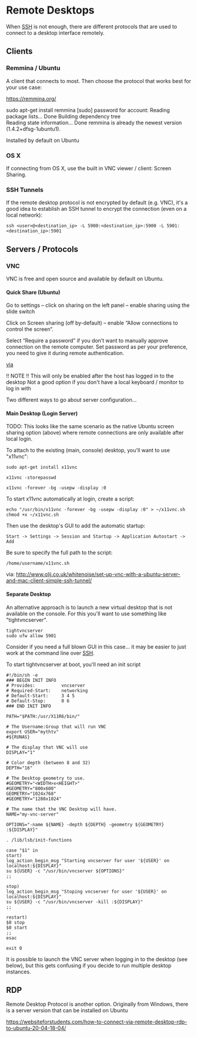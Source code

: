 # Remote Desktops

When [SSH](ssh.md) is not enough, there are different protocols that are used to connect to a desktop interface remotely. 


## Clients

### Remmina / Ubuntu 

A client that connects to most. Then choose the protocol that works best for your use case:

https://remmina.org/

sudo apt-get install remmina
[sudo] password for account: 
Reading package lists... Done
Building dependency tree       
Reading state information... Done
remmina is already the newest version (1.4.2+dfsg-1ubuntu1).

Installed by default on Ubuntu

### OS X

If connecting from OS X, use the built in VNC viewer / client: Screen Sharing.

### SSH Tunnels

If the remote desktop protocol is not encrypted by default (e.g. VNC), it's a good idea to establish an SSH tunnel to encrypt the connection (even on a local network):

    ssh <user>@<destination_ip> -L 5900:<destination_ip>:5900 -L 5901:<destination_ip>:5901
    

## Servers / Protocols

### VNC

VNC is free and open source and available by default on Ubuntu.

#### Quick Share (Ubuntu)

Go to settings –  click on sharing on the left panel – enable sharing using the slide switch

Click on Screen sharing (off by-default) – enable “Allow connections to control the screen“.

Select “Require a password” if you don’t want to manually approve connection on the remote computer. Set password as per your preference, you need to give it during remote authentication.

[via](https://cloudlinuxtech.com/enable-remote-desktop-ubuntu/)

!! NOTE !! 
This will only be enabled after the host has logged in to the desktop
Not a good option if you don't have a local keyboard / monitor to log in with

Two different ways to go about server configuration...

#### Main Desktop (Login Server)

TODO: This looks like the same scenario as the native Ubuntu screen sharing option (above) where remote connections are only available after local login. 

To attach to the existing (main, console) desktop, you'll want to use "x11vnc":

    sudo apt-get install x11vnc

    x11vnc -storepasswd

    x11vnc -forever -bg -usepw -display :0

To start x11vnc automatically at login, create a script:

    echo "/usr/bin/x11vnc -forever -bg -usepw -display :0" > ~/x11vnc.sh
    chmod +x ~/x11vnc.sh

Then use the desktop's GUI to add the automatic startup:

    Start -> Settings -> Session and Startup -> Application Autostart -> Add

Be sure to specify the full path to the script:

    /home/username/x11vnc.sh

via:
http://www.olij.co.uk/whitenoise/set-up-vnc-with-a-ubuntu-server-and-mac-client-simple-ssh-tunnel/

#### Separate Desktop

An alternative approach is to launch a new virtual desktop that is not available on the console. For this you'll want to use something like "tightvncserver".

    tightvncserver
    sudo ufw allow 5901

Consider if you need a full blown GUI in this case... it may be easier to just work at the command line over [SSH](ssh.md).

To start tightvncserver at boot, you'll need an init script

```
#!/bin/sh -e
### BEGIN INIT INFO
# Provides:          vncserver
# Required-Start:    networking
# Default-Start:     3 4 5
# Default-Stop:      0 6
### END INIT INFO

PATH="$PATH:/usr/X11R6/bin/"

# The Username:Group that will run VNC
export USER="mythtv"
#${RUNAS}

# The display that VNC will use
DISPLAY="1"

# Color depth (between 8 and 32)
DEPTH="16"

# The Desktop geometry to use.
#GEOMETRY="<WIDTH>x<HEIGHT>"
#GEOMETRY="800x600"
GEOMETRY="1024x768"
#GEOMETRY="1280x1024"

# The name that the VNC Desktop will have.
NAME="my-vnc-server"

OPTIONS="-name ${NAME} -depth ${DEPTH} -geometry ${GEOMETRY} :${DISPLAY}"

. /lib/lsb/init-functions

case "$1" in
start)
log_action_begin_msg "Starting vncserver for user '${USER}' on localhost:${DISPLAY}"
su ${USER} -c "/usr/bin/vncserver ${OPTIONS}"
;;

stop)
log_action_begin_msg "Stoping vncserver for user '${USER}' on localhost:${DISPLAY}"
su ${USER} -c "/usr/bin/vncserver -kill :${DISPLAY}"
;;

restart)
$0 stop
$0 start
;;
esac

exit 0
```

It is possible to launch the VNC server when logging in to the desktop (see below), but this gets confusing if you decide to run multiple desktop instances. 

## RDP

Remote Desktop Protocol is another option. Originally from Windows, there is a server version that can be installed on Ubuntu


https://websiteforstudents.com/how-to-connect-via-remote-desktop-rdp-to-ubuntu-20-04-18-04/


